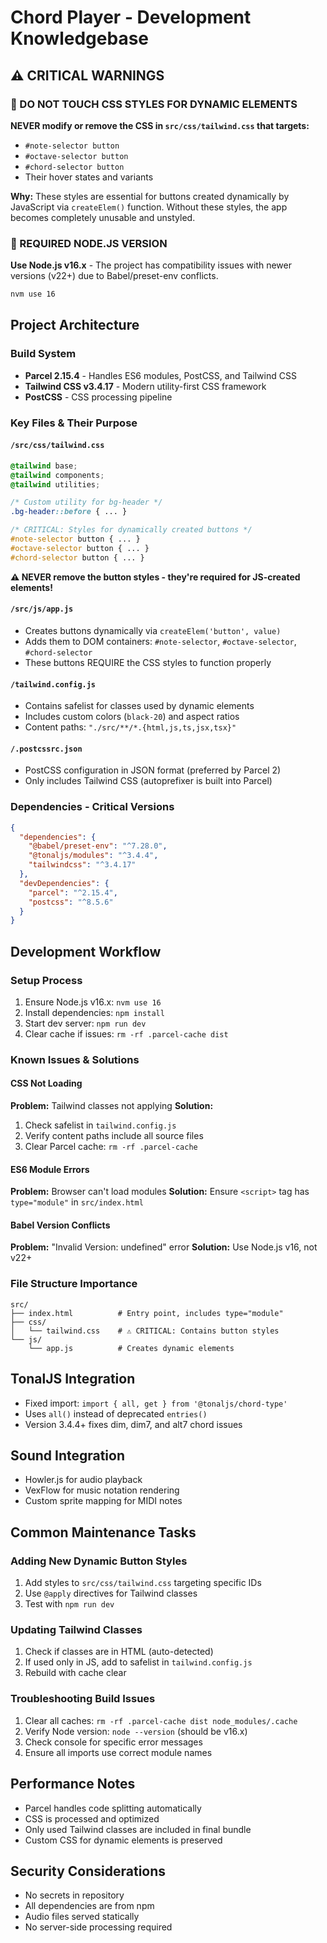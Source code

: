 # Chord Player - Development Knowledgebase

## ⚠️ CRITICAL WARNINGS

### 🚨 DO NOT TOUCH CSS STYLES FOR DYNAMIC ELEMENTS
**NEVER modify or remove the CSS in `src/css/tailwind.css` that targets:**
- `#note-selector button`
- `#octave-selector button` 
- `#chord-selector button`
- Their hover states and variants

**Why:** These styles are essential for buttons created dynamically by JavaScript via `createElem()` function. Without these styles, the app becomes completely unusable and unstyled.

### 🚨 REQUIRED NODE.JS VERSION
**Use Node.js v16.x** - The project has compatibility issues with newer versions (v22+) due to Babel/preset-env conflicts.
```bash
nvm use 16
```

## Project Architecture

### Build System
- **Parcel 2.15.4** - Handles ES6 modules, PostCSS, and Tailwind CSS
- **Tailwind CSS v3.4.17** - Modern utility-first CSS framework
- **PostCSS** - CSS processing pipeline

### Key Files & Their Purpose

#### `/src/css/tailwind.css`
```css
@tailwind base;
@tailwind components;
@tailwind utilities;

/* Custom utility for bg-header */
.bg-header::before { ... }

/* CRITICAL: Styles for dynamically created buttons */
#note-selector button { ... }
#octave-selector button { ... }
#chord-selector button { ... }
```
**⚠️ NEVER remove the button styles - they're required for JS-created elements!**

#### `/src/js/app.js`
- Creates buttons dynamically via `createElem('button', value)`
- Adds them to DOM containers: `#note-selector`, `#octave-selector`, `#chord-selector`
- These buttons REQUIRE the CSS styles to function properly

#### `/tailwind.config.js`
- Contains safelist for classes used by dynamic elements
- Includes custom colors (`black-20`) and aspect ratios
- Content paths: `"./src/**/*.{html,js,ts,jsx,tsx}"`

#### `/.postcssrc.json`
- PostCSS configuration in JSON format (preferred by Parcel 2)
- Only includes Tailwind CSS (autoprefixer is built into Parcel)

### Dependencies - Critical Versions
```json
{
  "dependencies": {
    "@babel/preset-env": "^7.28.0",
    "@tonaljs/modules": "^3.4.4",
    "tailwindcss": "^3.4.17"
  },
  "devDependencies": {
    "parcel": "^2.15.4",
    "postcss": "^8.5.6"
  }
}
```

## Development Workflow

### Setup Process
1. Ensure Node.js v16.x: `nvm use 16`
2. Install dependencies: `npm install`
3. Start dev server: `npm run dev`
4. Clear cache if issues: `rm -rf .parcel-cache dist`

### Known Issues & Solutions

#### CSS Not Loading
**Problem:** Tailwind classes not applying
**Solution:** 
1. Check safelist in `tailwind.config.js`
2. Verify content paths include all source files
3. Clear Parcel cache: `rm -rf .parcel-cache`

#### ES6 Module Errors
**Problem:** Browser can't load modules
**Solution:** Ensure `<script>` tag has `type="module"` in `src/index.html`

#### Babel Version Conflicts
**Problem:** "Invalid Version: undefined" error
**Solution:** Use Node.js v16, not v22+

### File Structure Importance
```
src/
├── index.html          # Entry point, includes type="module"
├── css/
│   └── tailwind.css    # ⚠️ CRITICAL: Contains button styles
└── js/
    └── app.js          # Creates dynamic elements
```

## TonalJS Integration
- Fixed import: `import { all, get } from '@tonaljs/chord-type'`
- Uses `all()` instead of deprecated `entries()`
- Version 3.4.4+ fixes dim, dim7, and alt7 chord issues

## Sound Integration
- Howler.js for audio playback
- VexFlow for music notation rendering
- Custom sprite mapping for MIDI notes

## Common Maintenance Tasks

### Adding New Dynamic Button Styles
1. Add styles to `src/css/tailwind.css` targeting specific IDs
2. Use `@apply` directives for Tailwind classes
3. Test with `npm run dev`

### Updating Tailwind Classes
1. Check if classes are in HTML (auto-detected)
2. If used only in JS, add to safelist in `tailwind.config.js`
3. Rebuild with cache clear

### Troubleshooting Build Issues
1. Clear all caches: `rm -rf .parcel-cache dist node_modules/.cache`
2. Verify Node version: `node --version` (should be v16.x)
3. Check console for specific error messages
4. Ensure all imports use correct module names

## Performance Notes
- Parcel handles code splitting automatically
- CSS is processed and optimized
- Only used Tailwind classes are included in final bundle
- Custom CSS for dynamic elements is preserved

## Security Considerations
- No secrets in repository
- All dependencies are from npm
- Audio files served statically
- No server-side processing required